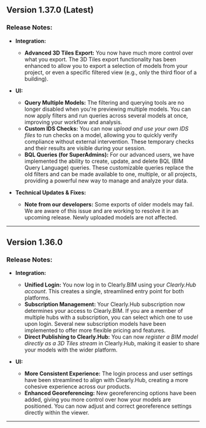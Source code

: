 
## Version 1.37.0 (Latest)

### Release Notes:

- **Integration:**
    * **Advanced 3D Tiles Export:** You now have much more control over what you export. The 3D Tiles export functionality has been enhanced to allow you to export a selection of models from your project, or even a specific filtered view (e.g., only the third floor of a building).

- **UI:**
    * **Query Multiple Models:** The filtering and querying tools are no longer disabled when you're previewing multiple models. You can now apply filters and run queries across several models at once, improving your workflow and analysis.
    * **Custom IDS Checks:** You can now *upload and use your own IDS files* to run checks on a model, allowing you to quickly verify compliance without external intervention. These temporary checks and their results are visible during your session.
    * **BQL Queries (for SuperAdmins):** For our advanced users, we have implemented the ability to create, update, and delete BQL (BIM Query Language) queries. These customizable queries replace the old filters and can be made available to one, multiple, or all projects, providing a powerful new way to manage and analyze your data.

- **Technical Updates & Fixes:**
    * **Note from our developers:** Some exports of older models may fail. We are aware of this issue and are working to resolve it in an upcoming release. Newly uploaded models are not affected.
---

## Version 1.36.0

### Release Notes:

- **Integration:**

    * **Unified Login:** You now log in to Clearly.BIM using your *Clearly.Hub account*. This creates a single, streamlined entry point for both platforms.
    * **Subscription Management:** Your Clearly.Hub subscription now determines your access to Clearly.BIM. If you are a member of multiple hubs with a subscription, you can select which one to use upon login. Several new subscription models have been implemented to offer more flexible pricing and features.
    * **Direct Publishing to Clearly.Hub:** You can now *register a BIM model directly as a 3D Tiles stream* in Clearly.Hub, making it easier to share your models with the wider platform.

- **UI:**
    * **More Consistent Experience:** The login process and user settings have been streamlined to align with Clearly.Hub, creating a more cohesive experience across our products.
    * **Enhanced Georeferencing:** New georeferencing options have been added, giving you more control over how your models are positioned. You can now adjust and correct georeference settings directly within the viewer.
---

